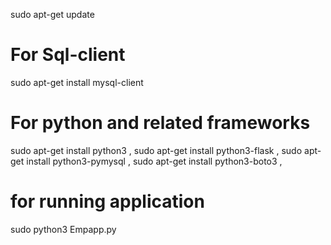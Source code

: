 sudo apt-get update
# For Sql-client
sudo apt-get install mysql-client
# For python and related frameworks
sudo apt-get install python3 ,
sudo apt-get install python3-flask   ,
sudo apt-get install python3-pymysql  ,
sudo apt-get install python3-boto3   ,
# for running application
sudo python3 Empapp.py
